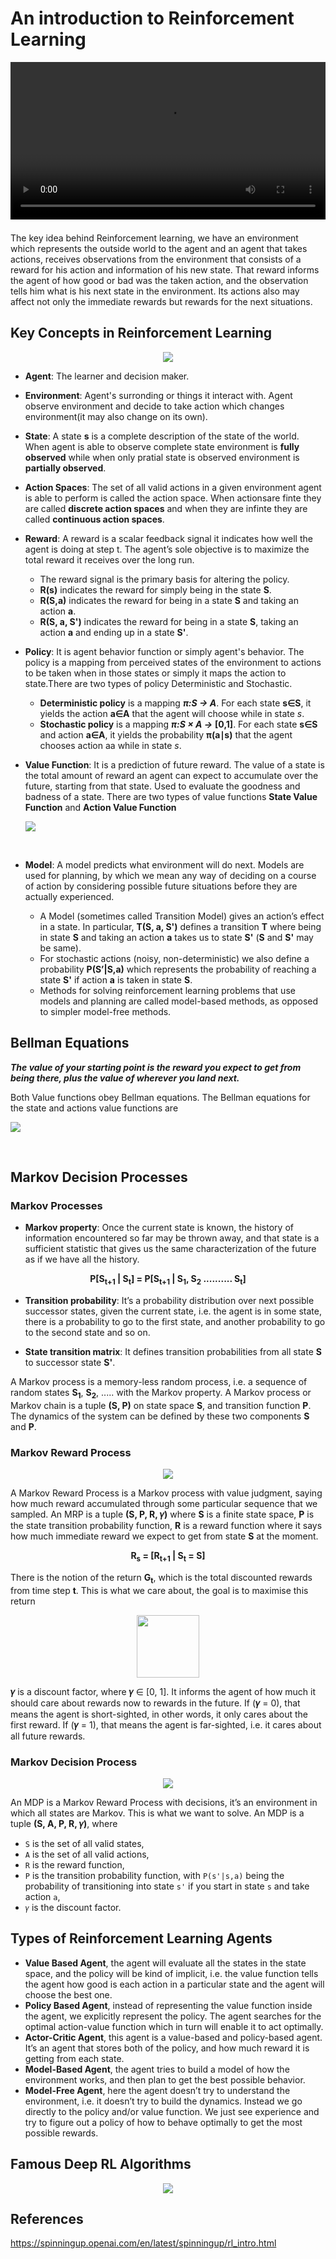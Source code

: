 # An introduction to Reinforcement Learning 

  <video autoplay="" src="https://d4mucfpksywv.cloudfront.net/openai-baselines-ppo/knocked-over-stand-up.mp4" loop="" controls="" style="display: block; margin-left: auto; margin-right: auto; margin-bottom:1.5em; width: 100%; max-width: 720px; max-height: 80vh;">
    </video>
  
The key idea behind Reinforcement learning, we have an environment which represents the outside world to the agent and an agent that takes actions, receives observations from the environment that consists of a reward for his action and information of his new state. That reward informs the agent of how good or bad was the taken action, and the observation tells him what is his next state in the environment. Its actions also may affect not only the immediate rewards but rewards for the next situations.

## Key Concepts in Reinforcement Learning

<p align="center"><img src="./images/intro_to_rl.png"></p>

 - **Agent**: The learner and decision maker.

 - **Environment**: Agent's surronding or things it interact with. Agent observe environment and decide to take action which changes environment(it may also change on its own).

 - **State**: A state **s** is a complete description of the state of the world. When agent is able to observe complete state environment is **fully observed** while when only pratial state is observed environment is **partially observed**.

 - **Action Spaces**: The set of all valid actions in a given environment agent is able to perform is called the action space. When actionsare finte they are called **discrete action spaces** and when they are infinte they are called **continuous action spaces**.

 - **Reward**: A reward is a scalar feedback signal it indicates how well the agent is doing at step t. The agent’s sole objective is to maximize the total reward it receives over the long run.
    - The reward signal is the primary basis for altering the policy. 
    - **R(s)** indicates the reward for simply being in the state **S**.
    - **R(S,a)** indicates the reward for being in a state **S** and taking an action **a**.
    - **R(S, a, S')** indicates the reward for being in a state **S**, taking an action **a** and ending up in a state **S'**.

 - **Policy**:  It is agent behavior function or simply agent's behavior. The policy is a mapping from perceived states of the environment to actions to be taken when in those states or simply it maps the action to state.There are two types of policy Deterministic and Stochastic.
   - **Deterministic policy** is a mapping ***π:S → A***. For each state **s∈S**, it yields the action **a∈A** that the agent will choose while in state *s*.
   - **Stochastic policy** is a mapping ***π:S × A →*** **[0,1]**. For each state **s∈S** and action **a∈A**, it yields the probability **π(a∣s)** that the agent chooses action aa while in state *s*.

 - **Value Function**: It is a prediction of future reward. The value of a state is the total amount of reward an agent can expect to accumulate over the future, starting from that state. Used to evaluate the goodness and badness of a state. There are two types of value functions **State Value Function** and **Action Value Function**
   <br>
   <p algin="center"><img src="./images/value_function.png"/></p><br>

 - **Model**: A model predicts what environment will do next. Models are used for planning, by which we mean any way of deciding on a course of action by considering possible future situations before they are actually experienced.
    - A Model (sometimes called Transition Model) gives an action’s effect in a state. In particular, **T(S, a, S')** defines a transition **T** where being in state **S** and taking an action **a** takes us to state **S'** (**S** and **S'** may be same).
    - For stochastic actions (noisy, non-deterministic) we also define a probability **P(S’|S,a)** which represents the probability of reaching a state **S'** if action **a** is taken in state **S**.
    - Methods for solving reinforcement learning problems that use models and planning are called model-based methods, as opposed to simpler model-free methods.

## Bellman Equations
  ***The value of your starting point is the reward you expect to get from being there, plus the value of wherever you land next.***

Both Value functions obey Bellman equations. The Bellman equations for the state and actions value functions are
<p algin="center"><img src="./images/bellman.svg"/></p><br>

## Markov Decision Processes

### Markov Processes

 - **Markov property**: Once the current state is known, the history of information encountered so far may be thrown away, and that state is a sufficient statistic that gives us the same characterization of the future as if we have all the history.
<p align="center"><strong>P[S<sub>t+1</sub> | S<sub>t</sub>] = P[S<sub>t+1</sub> | S<sub>1</sub>, S<sub>2</sub> .......... S<sub>t</sub>]</strong></p>

 - **Transition probability**:  It’s a probability distribution over next possible successor states, given the current state, i.e. the agent is in some state, there is a probability to go to the first state, and another probability to go to the second state and so on.

 - **State transition matrix**: It defines transition probabilities from all state **S** to successor state **S'**. 

A Markov process is a memory-less random process, i.e. a sequence of random states **S<sub>1</sub>**, **S<sub>2</sub>**, ..... with the Markov property. A Markov process or Markov chain is a tuple **(S, P)** on state space **S**, and transition function **P**. The dynamics of the system can be defined by these two components **S** and **P**.

### Markov Reward Process
<p align="center"><img src="./images/mrp.png"></p>

A Markov Reward Process is a Markov process with value judgment, saying how much reward accumulated through some particular sequence that we sampled. An MRP is a tuple **(S, P, R, 𝛾)** where **S** is a finite state space, **P** is the state transition probability function, **R** is a reward function where it says how much immediate reward we expect to get from state **S** at the moment.
<p align="center"><strong>R<sub>s</sub> = [R<sub>t+1</sub> | S<sub>t</sub> = S]</strong></p>

There is the notion of the return **G<sub>t</sub>**, which is the total discounted rewards from time step **t**. This is what we care about, the goal is to maximise this return
<p align="center">
  <img float="center" src="./images/discounted_reward.png" height="100px"/>
</p>

**𝛾** is a discount factor, where **𝛾** ∈ [0, 1]. It informs the agent of how much it should care about rewards now to rewards in the future. If (**𝛾** = 0), that means the agent is short-sighted, in other words, it only cares about the first reward. If (**𝛾** = 1), that means the agent is far-sighted, i.e. it cares about all future rewards.

### Markov Decision Process
<p align="center"><img src="./images/mdp.png"></p>

An MDP is a Markov Reward Process with decisions, it’s an environment in which all states are Markov. This is what we want to solve. An MDP is a tuple **(S, A, P, R, 𝛾)**, where 

* `S` is the set of all valid states,
* `A` is the set of all valid actions,
* `R` is the reward function,
* `P` is the transition probability function, with `P(s'|s,a)` being the probability of transitioning into state `s'` if you start in state `s` and take action `a`,
* `𝛾` is the discount factor.

## Types of Reinforcement Learning Agents
 - **Value Based Agent**, the agent will evaluate all the states in the state space, and the policy will be kind of implicit, i.e. the value function tells the agent how good is each action in a particular state and the agent will choose the best one.
 - **Policy Based Agent**, instead of representing the value function inside the agent, we explicitly represent the policy. The agent searches for the optimal action-value function which in turn will enable it to act optimally.
 - **Actor-Critic Agent**, this agent is a value-based and policy-based agent. It’s an agent that stores both of the policy, and how much reward it is getting from each state.
 - **Model-Based Agent**, the agent tries to build a model of how the environment works, and then plan to get the best possible behavior.
 - **Model-Free Agent**, here the agent doesn’t try to understand the environment, i.e. it doesn’t try to build the dynamics. Instead we go directly to the policy and/or value function. We just see experience and try to figure out a policy of how to behave optimally to get the most possible rewards.

## Famous Deep RL Algorithms
<p align="center"><img src="./images/rl_algorithms.svg"></p>

## References
https://spinningup.openai.com/en/latest/spinningup/rl_intro.html